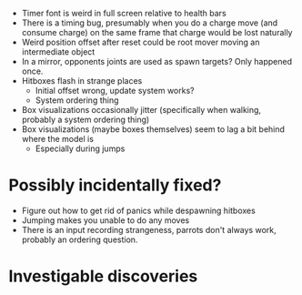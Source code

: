 - Timer font is weird in full screen relative to health bars
- There is a timing bug, presumably when you do a charge move (and consume charge) on the same frame that charge would be lost naturally
- Weird position offset after reset could be root mover moving an intermediate object
- In a mirror, opponents joints are used as spawn targets? Only happened once.
- Hitboxes flash in strange places
	- Initial offset wrong, update system works?
	- System ordering thing
- Box visualizations occasionally jitter (specifically when walking, probably a system ordering thing)
- Box visualizations (maybe boxes themselves) seem to lag a bit behind where the model is
	- Especially during jumps

# Possibly incidentally fixed?
- Figure out how to get rid of panics while despawning hitboxes
- Jumping makes you unable to do any moves
- There is an input recording strangeness, parrots don't always work, probably an ordering question.

# Investigable discoveries